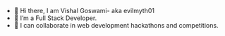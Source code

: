 - 👋 Hi there, I am Vishal Goswami- aka evilmyth01
- 🌱 I’m a Full Stack Developer.
- 💞️ I can collaborate in web development hackathons and competitions.

<!---
evilmyth01/evilmyth01 is a ✨ special ✨ repository because its `README.md` (this file) appears on your GitHub profile.
You can click the Preview link to take a look at your changes.
--->

